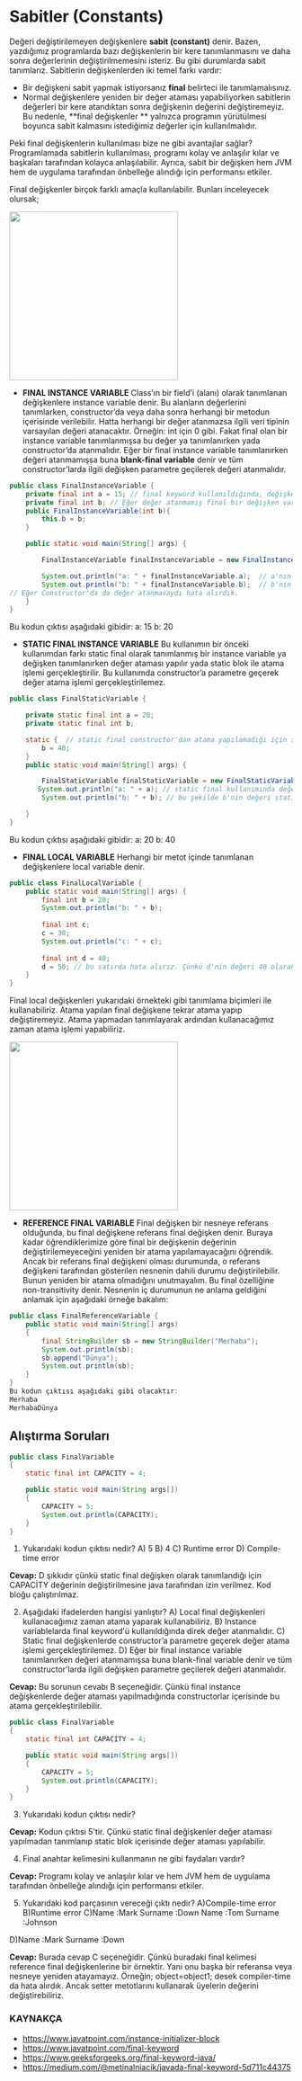 # Sabitler (Constants)

Değeri değiştirilemeyen değişkenlere **sabit (constant)** denir. Bazen, yazdığımız programlarda bazı değişkenlerin bir kere tanımlanmasını ve daha sonra değerlerinin değiştirilmemesini isteriz. Bu gibi durumlarda sabit tanımlarız. Sabitlerin değişkenlerden iki temel farkı vardır:

- Bir değişkeni sabit yapmak istiyorsanız **final** belirteci ile tanımlamalısınız.
- Normal değişkenlere yeniden bir değer ataması yapabiliyorken sabitlerin değerleri bir kere atandıktan sonra değişkenin değerini değiştiremeyiz. Bu nedenle, **final değişkenler ** yalnızca programın yürütülmesi boyunca sabit kalmasını istediğimiz değerler için kullanılmalıdır. 

Peki final değişkenlerin kullanılması bize ne gibi avantajlar sağlar? Programlamada sabitlerin kullanılması, programı kolay ve anlaşılır kılar ve başkaları tarafından kolayca anlaşılabilir. Ayrıca, sabit bir değişken hem JVM hem de uygulama tarafından önbelleğe alındığı için performansı etkiler.

Final değişkenler birçok farklı amaçla kullanılabilir. Bunları inceleyecek olursak;

<img src="figures/final-variable.jpg" witdth="500" height="300">

* **FINAL INSTANCE VARIABLE**
  Class’ın bir field’i (alanı) olarak tanımlanan değişkenlere instance variable denir. Bu alanların değerlerini tanımlarken, constructor’da veya daha sonra herhangi bir metodun içerisinde verilebilir. Hatta herhangi bir değer atanmazsa ilgili veri tipinin varsayılan değeri atanacaktır. Örneğin: int için 0 gibi. Fakat final olan bir instance variable tanımlanmışsa bu değer ya tanımlanırken yada constructor’da atanmalıdır. Eğer bir final instance variable tanımlanırken değeri atanmamışsa buna **blank-final variable** denir ve tüm constructor’larda ilgili değişken parametre geçilerek değeri atanmalıdır.

```java
public class FinalInstanceVariable {
    private final int a = 15; // final keyword kullanıldığında, değişkenin değeri ya direkt tanımlanmalı yada constructor'da atanmalıdır.
    private final int b; // Eğer değer atanmamış final bir değişken varsa constructorların tümünde o değişken parametre olarak geçilip değer atanmalıdır.
    public FinalInstanceVariable(int b){
        this.b = b;
    }

    public static void main(String[] args) {

        FinalInstanceVariable finalInstanceVariable = new FinalInstanceVariable(20);

        System.out.println("a: " + finalInstanceVariable.a);  // a'nın değeri tanımlanma esnasında verilmiştir.
        System.out.println("b: " + finalInstanceVariable.b);  // b'nin değeri tanımlanma esnasında verilmemiştir. Constructor'da parametre olarak geçilmiştir.
// Eğer Constructor'da da değer atanmasaydı hata alırdık.
    }
}
```
Bu kodun çıktısı aşağıdaki gibidir:
a: 15
b: 20


* **STATIC FINAL INSTANCE VARIABLE**
Bu kullanımın bir önceki kullanımdan farkı static final olarak tanımlanmış bir instance variable ya değişken tanımlanırken değer ataması yapılır yada static blok ile atama işlemi gerçekleştirilir. Bu kullanımda constructor’a parametre geçerek değer atama işlemi gerçekleştirilemez.
```java
public class FinalStaticVariable {

    private static final int a = 20;
    private static final int b;

    static {  // static final constructor'dan atama yapılamadığı için static blok ile atama yapabiliriz.
        b = 40;
    }
    public static void main(String[] args) {

        FinalStaticVariable finalStaticVariable = new FinalStaticVariable(20);
       System.out.println("a: " + a); // static final kullanımında değer tanımlanırken atanabilir.
        System.out.println("b: " + b); // bu şekilde b'nin değeri static blok ile atanarak kullanılabilir.

    }
}
```
Bu kodun çıktısı aşağıdaki gibidir:
a: 20
b: 40


* **FINAL LOCAL VARIABLE**
Herhangi bir metot içinde tanımlanan değişkenlere local variable denir. 

```java
public class FinalLocalVariable {
    public static void main(String[] args) {
        final int b = 20;
        System.out.println("b: " + b);
        
        final int c;
        c = 30;
        System.out.println("c: " + c);
        
        final int d = 40;
        d = 50; // bu satırda hata alırız. Çünkü d'nin değeri 40 olarak atanmış tekrar atama yapılamaz.
    }
}
```
Final local değişkenleri yukarıdaki örnekteki gibi tanımlama biçimleri ile kullanabiliriz. Atama yapılan final değişkene tekrar atama yapıp değiştiremeyiz. Atama yapmadan tanımlayarak ardından kullanacağımız zaman atama işlemi yapabiliriz.

<img src="figures/reference-final-variable.png" witdth="500" height="300">



* **REFERENCE FINAL VARIABLE**
Final değişken bir nesneye referans olduğunda, bu final değişkene referans final değişken denir.  Buraya kadar öğrendiklerimize göre final bir değişkenin değerinin değiştirilemeyeceğini yeniden bir atama yapılamayacağını öğrendik. Ancak bir referans final değişkeni olması durumunda, o referans değişkeni tarafından gösterilen nesnenin dahili durumu değiştirilebilir. Bunun yeniden bir atama olmadığını unutmayalım. Bu final özelliğine non-transitivity denir. Nesnenin iç durumunun ne anlama geldiğini anlamak için aşağıdaki örneğe bakalım:

```java
public class FinalReferenceVariable { 
    public static void main(String[] args)  
    { 
        final StringBuilder sb = new StringBuilder("Merhaba");           
        System.out.println(sb); 
        sb.append("Dünya");           
        System.out.println(sb); 
    }     
} 
Bu kodun çıktısı aşağıdaki gibi olacaktır:
Merhaba
MerhabaDünya
```

## Alıştırma Soruları

```java
public class FinalVariable
{
    static final int CAPACITY = 4;

    public static void main(String args[])
    {
        CAPACITY = 5;
        System.out.println(CAPACITY);
    }
} 
```
1. Yukarıdaki kodun çıktısı nedir?
    A) 5
    B) 4
    C) Runtime error
    D) Compile-time error

**Cevap:** D şıkkıdır çünkü static final değişken olarak tanımlandığı için CAPACİTY değerinin değiştirilmesine java tarafından izin verilmez. Kod bloğu çalıştırılmaz.



2. Aşağıdaki ifadelerden hangisi yanlıştır?
    A) Local final değişkenleri kullanacağımız zaman atama yaparak kullanabiliriz.
    B) Instance variablelarda final keyword'ü kullanıldığında direk değer atanmalıdır.
    C) Static final değişkenlerde constructor’a parametre geçerek değer atama işlemi gerçekleştirilemez.
    D) Eğer bir final instance variable tanımlanırken değeri atanmamışsa buna blank-final variable denir ve tüm constructor’larda ilgili değişken parametre geçilerek değeri atanmalıdır.

**Cevap:** Bu sorunun cevabı B seçeneğidir. Çünkü final instance değişkenlerde değer ataması yapılmadığında constructorlar içerisinde bu atama gerçekleştirilebilir.



```java
public class FinalVariable
{
    static final int CAPACITY = 4;

    public static void main(String args[])
    {
        CAPACITY = 5;
        System.out.println(CAPACITY);
    }
} 
```
3. Yukarıdaki kodun çıktısı nedir?

  **Cevap:** Kodun çıktısı 5'tir. Çünkü static final değişkenler değer ataması yapılmadan tanımlanıp static blok içerisinde değer ataması yapılabilir.

  

4. Final anahtar kelimesini kullanmanın ne gibi faydaları vardır?

**Cevap:** Programı kolay ve anlaşılır kılar ve hem JVM hem de uygulama tarafından önbelleğe alındığı için performansı etkiler.



5. Yukarıdaki kod parçasının vereceği çıktı nedir?
    A)Compile-time error
    B)Runtime error
    C)Name :Mark  Surname :Down
    Name :Tom  Surname :Johnson

  D)Name :Mark  Surname :Down

**Cevap:** Burada cevap C seçeneğidir. Çünkü buradaki final kelimesi reference final değişkenlerine bir örnektir. Yani onu başka bir referansa veya nesneye yeniden atayamayız. Örneğin; object=object1; desek compiler-time da hata alırdık. Ancak setter metotlarını kullanarak üyelerin değerini değiştirebiliriz.

### **KAYNAKÇA**
* https://www.javatpoint.com/instance-initializer-block
* https://www.javatpoint.com/final-keyword
* https://www.geeksforgeeks.org/final-keyword-java/
* https://medium.com/@metinalniacik/javada-final-keyword-5d711c44375

